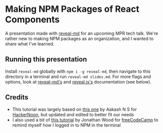 # Making NPM Packages of React Components

A presentation made with [reveal-md](https://github.com/webpro/reveal-md) for an upcoming MPR tech talk. We're rather new to making NPM packages as an organization, and I wanted to share what I've learned.

## Running this presentation

Install `reveal-md` globally with `npm i -g reveal-md`, then navigate to this directory in a terminal and run `reveal-md slides.md`. For more flags and options, look at [reveal-md's]([reveal-md](https://github.com/webpro/reveal-md)) and [reveal.js's](https://github.com/hakimel/reveal.js/) documentation (see below).

## Credits

* This tutorial was largely based on [this one](https://hackernoon.com/creating-a-library-of-react-components-using-create-react-app-without-ejecting-d182df690c6b) by Aakash N S for [HackerNoon](https://hackernoon.com/), but updated and edited to better fit our needs
* I also used a bit of [this tutorial](https://medium.freecodecamp.org/how-to-make-a-beautiful-tiny-npm-package-and-publish-it-2881d4307f78) by Jonathan Wood for [freeCodeCamp](https://medium.freecodecamp.org/) to remind myself how I logged in to NPM in the terminal